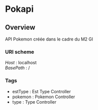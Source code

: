 # Pokapi


<a name="overview"></a>
## Overview
API Pokemon créée dans le cadre du M2 GI


### URI scheme
*Host* : localhost  
*BasePath* : /


### Tags

* estType : Est Type Controller
* pokemon : Pokemon Controller
* type : Type Controller




